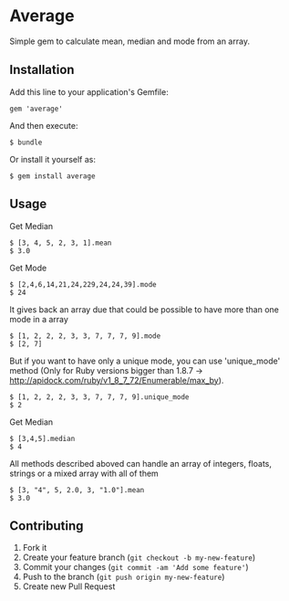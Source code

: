 # Average

Simple gem to calculate mean, median and mode from an array.

## Installation

Add this line to your application's Gemfile:

    gem 'average'

And then execute:

    $ bundle

Or install it yourself as:

    $ gem install average

## Usage

Get Median

    $ [3, 4, 5, 2, 3, 1].mean
    $ 3.0

Get Mode

    $ [2,4,6,14,21,24,229,24,24,39].mode
    $ 24

It gives back an array due that could be possible to have more than one mode in a array

    $ [1, 2, 2, 2, 3, 3, 7, 7, 7, 9].mode
    $ [2, 7]

But if you want to have only a unique mode, you can use 'unique_mode' method (Only for Ruby versions bigger than 1.8.7 -> http://apidock.com/ruby/v1_8_7_72/Enumerable/max_by).

    $ [1, 2, 2, 2, 3, 3, 7, 7, 7, 9].unique_mode
    $ 2

Get Median

    $ [3,4,5].median
    $ 4
    
All methods described aboved can handle an array of integers, floats, strings or a mixed array with all of them
    
    $ [3, "4", 5, 2.0, 3, "1.0"].mean
    $ 3.0

## Contributing

1. Fork it
2. Create your feature branch (`git checkout -b my-new-feature`)
3. Commit your changes (`git commit -am 'Add some feature'`)
4. Push to the branch (`git push origin my-new-feature`)
5. Create new Pull Request
